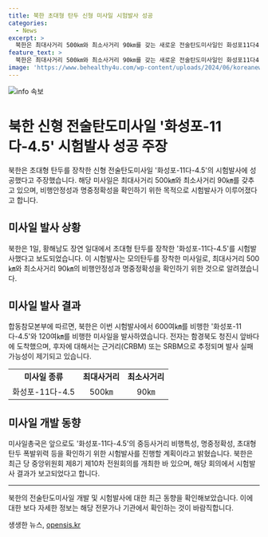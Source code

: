 ```yaml
---
title: 북한 초대형 탄두 신형 미사일 시험발사 성공
categories:
  - News
excerpt: >
  북한은 최대사거리 500㎞와 최소사거리 90㎞를 갖는 새로운 전술탄도미사일인 화성포11다4.5을 시험발사하여 성공을 주장했다. 또한, 1일에는 2발의 탄도미사일을 발사하여 재전속적인 군사도발을 이어갔다. 첫 번째 발사된 미사일은 600여㎞를 비행해 함경북도 청진시 앞바다에 탄착한 것으로 추정되며, 두 번째 발사된 미사일은 120여㎞를 비행했고, 발사 실패 가능성도 제기되었다. 또한, 북한은 이번 시험발사를 통해 초대형 탄두의 비행안정성과 명중 정확성을 확인한 것으로 전했다.
feature_text: >
  북한은 최대사거리 500㎞와 최소사거리 90㎞를 갖는 새로운 전술탄도미사일인 화성포11다4.5을 시험발사하여 성공을 주장했다. 또한, 1일에는 2발의 탄도미사일을 발사하여 재전속적인 군사도발을 이어갔다. 첫 번째 발사된 미사일은 600여㎞를 비행해 함경북도 청진시 앞바다에 탄착한 것으로 추정되며, 두 번째 발사된 미사일은 120여㎞를 비행했고, 발사 실패 가능성도 제기되었다. 또한, 북한은 이번 시험발사를 통해 초대형 탄두의 비행안정성과 명중 정확성을 확인한 것으로 전했다.
image: 'https://www.behealthy4u.com/wp-content/uploads/2024/06/koreanews.jpg'
---
```


<p><img src="https://www.behealthy4u.com/wp-content/uploads/2024/06/koreanews.jpg" alt="info 속보" /></p>

<h1>북한 신형 전술탄도미사일 '화성포-11다-4.5' 시험발사 성공 주장</h1>

<p data-ke-size="size16">북한은 초대형 탄두를 장착한 신형 전술탄도미사일 '화성포-11다-4.5'의 시험발사에 성공했다고 주장했습니다. 해당 미사일은 최대사거리 500㎞와 최소사거리 90㎞를 갖추고 있으며, 비행안정성과 명중정확성을 확인하기 위한 목적으로 시험발사가 이루어졌다고 합니다.</p>

<h2 data-ke-size="size26">미사일 발사 상황</h2>

<p data-ke-size="size16">북한은 1일, 황해남도 장연 일대에서 초대형 탄두를 장착한 '화성포-11다-4.5'를 시험발사했다고 보도되었습니다. 이 시험발사는 모의탄두를 장착한 미사일로, 최대사거리 500㎞와 최소사거리 90㎞의 비행안정성과 명중정확성을 확인하기 위한 것으로 알려졌습니다.</p>

<h2 data-ke-size="size26">미사일 발사 결과</h2>

<p data-ke-size="size16">합동참모본부에 따르면, 북한은 이번 시험발사에서 600여㎞를 비행한 '화성포-11다-4.5'와 120여㎞를 비행한 미사일을 발사하였습니다. 전자는 함경북도 청진시 앞바다에 도착했으며, 후자에 대해서는 근거리(CRBM) 또는 SRBM으로 추정되며 발사 실패 가능성이 제기되고 있습니다.</p>

<table>
    <tr>
        <td style="text-align: center; height: 17px;"><b>미사일 종류</b></td>
        <td style="text-align: center; height: 17px;"><b>최대사거리</b></td>
        <td style="text-align: center; height: 17px;"><b>최소사거리</b></td>
    </tr>
    <tr>
        <td style="text-align: center; height: 17px;">화성포-11다-4.5</td>
        <td style="text-align: center; height: 17px;">500㎞</td>
        <td style="text-align: center; height: 17px;">90㎞</td>
    </tr>
</table>

<h2 data-ke-size="size26">미사일 개발 동향</h2>

<p data-ke-size="size16">미사일총국은 앞으로도 '화성포-11다-4.5'의 중등사거리 비행특성, 명중정확성, 초대형 탄두 폭발위력 등을 확인하기 위한 시험발사를 진행할 계획이라고 밝혔습니다. 북한은 최근 당 중앙위원회 제8기 제10차 전원회의를 개최한 바 있으며, 해당 회의에서 시험발사 결과가 보고되었다고 합니다.</p>

<hr>

<p data-ke-size="size16">북한의 전술탄도미사일 개발 및 시험발사에 대한 최근 동향을 확인해보았습니다. 이에 대한 보다 자세한 정보는 해당 전문가나 기관에서 확인하는 것이 바람직합니다.</p>
생생한 뉴스, <a href="https://opensis.kr" rel="dofollow">opensis.kr</a>


